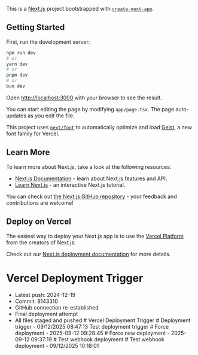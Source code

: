 This is a [Next.js](https://nextjs.org) project bootstrapped with [`create-next-app`](https://nextjs.org/docs/app/api-reference/cli/create-next-app).

## Getting Started

First, run the development server:

```bash
npm run dev
# or
yarn dev
# or
pnpm dev
# or
bun dev
```

Open [http://localhost:3000](http://localhost:3000) with your browser to see the result.

You can start editing the page by modifying `app/page.tsx`. The page auto-updates as you edit the file.

This project uses [`next/font`](https://nextjs.org/docs/app/building-your-application/optimizing/fonts) to automatically optimize and load [Geist](https://vercel.com/font), a new font family for Vercel.

## Learn More

To learn more about Next.js, take a look at the following resources:

- [Next.js Documentation](https://nextjs.org/docs) - learn about Next.js features and API.
- [Learn Next.js](https://nextjs.org/learn) - an interactive Next.js tutorial.

You can check out [the Next.js GitHub repository](https://github.com/vercel/next.js) - your feedback and contributions are welcome!

## Deploy on Vercel

The easiest way to deploy your Next.js app is to use the [Vercel Platform](https://vercel.com/new?utm_medium=default-template&filter=next.js&utm_source=create-next-app&utm_campaign=create-next-app-readme) from the creators of Next.js.

Check out our [Next.js deployment documentation](https://nextjs.org/docs/app/building-your-application/deploying) for more details.

# Vercel Deployment Trigger
- Latest push: 2024-12-19
- Commit: 8143310
- GitHub connection re-established
- Final deployment attempt
- All files staged and pushed
#   V e r c e l   D e p l o y m e n t   T r i g g e r 
 
 #   D e p l o y m e n t   t r i g g e r   -   0 9 / 1 2 / 2 0 2 5   0 8 : 4 7 : 1 3  
 T e s t   d e p l o y m e n t   t r i g g e r  
 #   F o r c e   d e p l o y m e n t   -   2 0 2 5 - 0 9 - 1 2   0 9 : 2 8 : 4 5  
 #   F o r c e   n e w   d e p l o y m e n t   -   2 0 2 5 - 0 9 - 1 2   0 9 : 3 7 : 1 9  
 #   T e s t   w e b h o o k   d e p l o y m e n t  
 #   T e s t   w e b h o o k   d e p l o y m e n t   -   0 9 / 1 2 / 2 0 2 5   1 0 : 1 8 : 0 1  
 